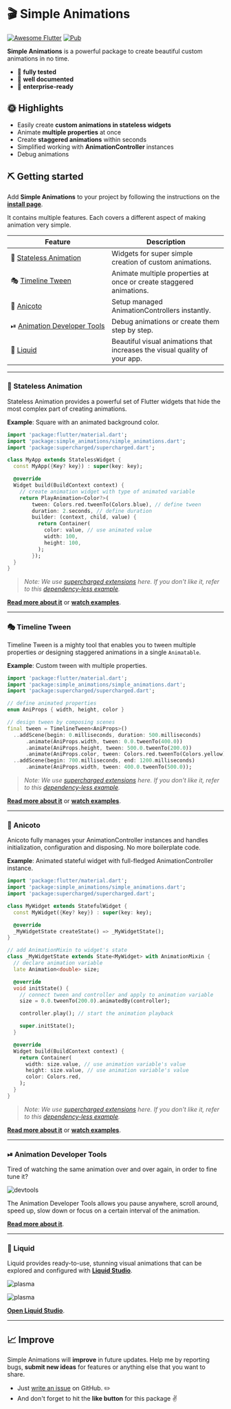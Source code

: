 # 🎬 Simple Animations

[![Awesome Flutter](https://img.shields.io/badge/Awesome-Flutter-blue.svg?longCache=true&style=flat-square)](https://github.com/Solido/awesome-flutter)
[![Pub](https://img.shields.io/pub/v/simple_animations.svg)](https://pub.dartlang.org/packages/simple_animations)

**Simple Animations** is a powerful package to create beautiful custom animations in no time.

- 💪 **fully tested**
- 📝 **well documented**
- 💼 **enterprise-ready**

## 🌞 Highlights

- Easily create **custom animations in stateless widgets**
- Animate **multiple properties** at once
- Create **staggered animations** within seconds
- Simplified working with **AnimationController** instances
- Debug animations

## ⛏️ Getting started

Add **Simple Animations** to your project by following the instructions on the
**[install page](https://pub.dev/packages/simple_animations/install)**.

It contains multiple features. Each covers a different aspect of making animation very simple.

| Feature                                                                    | Description | 
| -------------------------------------------------------------------------- | -------------------------------------------------------------------------- |
| 🚀&nbsp;[Stateless&nbsp;Animation](#-stateless-animation)                  | Widgets for super simple creation of custom animations.                    |
| 🎭&nbsp;[Timeline Tween](#-timeline-tween)                                 | Animate multiple properties at once or create staggered animations.        |
| 🎥&nbsp;[Anicoto](#-anicoto)                                               | Setup managed AnimationControllers instantly.                              |
| ⏯&nbsp;[Animation&nbsp;Developer&nbsp;Tools](#-animation-developer-tools) | Debug animations or create them step by step.                              |
| 🍹&nbsp;[Liquid](#-liquid)                                                 | Beautiful visual animations that increases the visual quality of your app. |

---

### 🚀 Stateless Animation

Stateless Animation provides a powerful set of Flutter widgets that hide the most complex part of creating animations.

**Example**: Square with an animated background color.

```dart
import 'package:flutter/material.dart';
import 'package:simple_animations/simple_animations.dart';
import 'package:supercharged/supercharged.dart';

class MyApp extends StatelessWidget {
  const MyApp({Key? key}) : super(key: key);

  @override
  Widget build(BuildContext context) {
    // create animation widget with type of animated variable
    return PlayAnimation<Color?>(
        tween: Colors.red.tweenTo(Colors.blue), // define tween
        duration: 2.seconds, // define duration
        builder: (context, child, value) {
          return Container(
            color: value, // use animated value
            width: 100,
            height: 100,
          );
        });
  }
}
```
> *Note: We use [supercharged extensions](https://pub.dev/packages/supercharged) here. If you don't like it, refer to this [dependency-less example](doc/no_supercharged/readme/stateless_animation_ns.dart.md).*

[**Read more about it**](doc/stateless_animation.md) or [**watch examples**](example/stateless_animation.md).

---

### 🎭 Timeline Tween

Timeline Tween is a mighty tool that enables you to tween multiple
properties *or* designing staggered animations in a single `Animatable`.

**Example**: Custom tween with multiple properties.

```dart
import 'package:flutter/material.dart';
import 'package:simple_animations/simple_animations.dart';
import 'package:supercharged/supercharged.dart';

// define animated properties
enum AniProps { width, height, color }

// design tween by composing scenes
final tween = TimelineTween<AniProps>()
  ..addScene(begin: 0.milliseconds, duration: 500.milliseconds)
      .animate(AniProps.width, tween: 0.0.tweenTo(400.0))
      .animate(AniProps.height, tween: 500.0.tweenTo(200.0))
      .animate(AniProps.color, tween: Colors.red.tweenTo(Colors.yellow))
  ..addScene(begin: 700.milliseconds, end: 1200.milliseconds)
      .animate(AniProps.width, tween: 400.0.tweenTo(500.0));
```
> *Note: We use [supercharged extensions](https://pub.dev/packages/supercharged) here. If you don't like it, refer to this [dependency-less example](doc/no_supercharged/readme/timeline_tween_ns.dart.md).*

[**Read more about it**](doc/timeline_tween.md) or [**watch examples**](example/timeline_tween.md).

---

### 🎥 Anicoto

Anicoto fully manages your AnimationController instances and handles initialization, configuration and disposing. No
more boilerplate code.

**Example**: Animated stateful widget with full-fledged AnimationController instance.

```dart
import 'package:flutter/material.dart';
import 'package:simple_animations/simple_animations.dart';
import 'package:supercharged/supercharged.dart';

class MyWidget extends StatefulWidget {
  const MyWidget({Key? key}) : super(key: key);

  @override
  _MyWidgetState createState() => _MyWidgetState();
}

// add AnimationMixin to widget's state
class _MyWidgetState extends State<MyWidget> with AnimationMixin {
  // declare animation variable
  late Animation<double> size;

  @override
  void initState() {
    // connect tween and controller and apply to animation variable
    size = 0.0.tweenTo(200.0).animatedBy(controller);

    controller.play(); // start the animation playback

    super.initState();
  }

  @override
  Widget build(BuildContext context) {
    return Container(
      width: size.value, // use animation variable's value
      height: size.value, // use animation variable's value
      color: Colors.red,
    );
  }
}
```
> *Note: We use [supercharged extensions](https://pub.dev/packages/supercharged) here. If you don't like it, refer to this [dependency-less example](doc/no_supercharged/readme/anicoto_ns.dart.md).*

[**Read more about it**](doc/anicoto.md) or [**watch examples**](example/anicoto.md).

---

### ⏯ Animation Developer Tools

Tired of watching the same animation over and over again, in order to fine tune it?

![devtools](https://raw.githubusercontent.com/felixblaschke/simple_animations_documentation_assets/master/v2/devtools.gif)

The Animation Developer Tools allows you pause anywhere, scroll around, speed up, slow down or focus on a certain
interval of the animation.

[**Read more about it**](doc/animation_developer_tools.md).

---

### 🍹 Liquid

Liquid provides ready-to-use, stunning visual animations that can be explored and configured
with **[Liquid Studio](https://felixblaschke.github.io/liquid-studio)**.

![plasma](https://raw.githubusercontent.com/felixblaschke/simple_animations_documentation_assets/master/sa_liquid/studio1.jpg)

![plasma](https://raw.githubusercontent.com/felixblaschke/simple_animations_documentation_assets/master/sa_liquid/plasma2.gif)

**[Open Liquid Studio](https://felixblaschke.github.io/liquid-studio)**.

---

## 📈 Improve

Simple Animations will **improve** in future updates. Help me by reporting bugs, **submit new ideas** for features or
anything else that you want to share.

- Just [write an issue](https://github.com/felixblaschke/simple_animations/issues) on GitHub. ✏️
- And don't forget to hit the **like button** for this package ✌️
